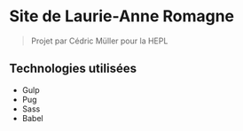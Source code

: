 # Site de Laurie-Anne Romagne
> Projet par Cédric Müller pour la HEPL 

## Technologies utilisées
* Gulp
* Pug
* Sass
* Babel
